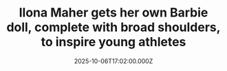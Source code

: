---
title: "Ilona Maher gets her own Barbie doll, complete with broad shoulders, to inspire young athletes"
date: 2025-10-06T17:02:00.000Z
category: Human Kindness
externalLink: "https://www.goodgoodgood.co/articles/ilona-maher-barbie"
image: ""
excerpt: "The new doll will be available on store shelves in 2026.…"
---